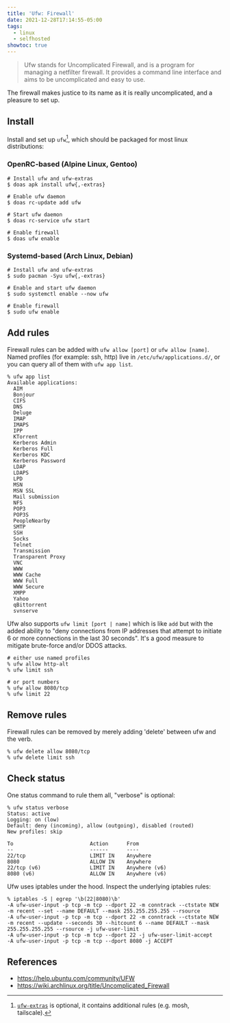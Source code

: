 ```yaml
---
title: 'Ufw: Firewall'
date: 2021-12-28T17:14:55-05:00
tags:
  - linux
  - selfhosted
showtoc: true
---
```


> Ufw stands for Uncomplicated Firewall, and is a program for managing a netfilter firewall. It provides a command line interface and aims to be uncomplicated and easy to use.

<!--more-->

The firewall makes justice to its name as it is really uncomplicated, and a pleasure to set up.

## Install

Install and set up `ufw`[^1], which should be packaged for most linux
distributions:

### OpenRC-based (Alpine Linux, Gentoo)

```shell
# Install ufw and ufw-extras
$ doas apk install ufw{,-extras}

# Enable ufw daemon
$ doas rc-update add ufw

# Start ufw daemon
$ doas rc-service ufw start

# Enable firewall
$ doas ufw enable
```

### Systemd-based (Arch Linux, Debian)

```shell
# Install ufw and ufw-extras
$ sudo pacman -Syu ufw{,-extras}

# Enable and start ufw daemon
$ sudo systemctl enable --now ufw

# Enable firewall
$ sudo ufw enable
```

## Add rules

Firewall rules can be added with `ufw allow [port]` or `ufw allow [name]`.
Named profiles (for example: ssh, http) live in `/etc/ufw/applications.d/`, or you can query all of them with `ufw app list`.

```shell
% ufw app list
Available applications:
  AIM
  Bonjour
  CIFS
  DNS
  Deluge
  IMAP
  IMAPS
  IPP
  KTorrent
  Kerberos Admin
  Kerberos Full
  Kerberos KDC
  Kerberos Password
  LDAP
  LDAPS
  LPD
  MSN
  MSN SSL
  Mail submission
  NFS
  POP3
  POP3S
  PeopleNearby
  SMTP
  SSH
  Socks
  Telnet
  Transmission
  Transparent Proxy
  VNC
  WWW
  WWW Cache
  WWW Full
  WWW Secure
  XMPP
  Yahoo
  qBittorrent
  svnserve
```

Ufw also supports `ufw limit [port | name]` which is like `add` but with the
added ability to "deny connections from IP addresses that attempt to initiate
6 or more connections in the last 30 seconds". It's a good measure to mitigate brute-force and/or DDOS attacks.

```shell
# either use named profiles
% ufw allow http-alt
% ufw limit ssh

# or port numbers
% ufw allow 8080/tcp
% ufw limit 22
```

## Remove rules

Firewall rules can be removed by merely adding 'delete' between ufw and the verb.

```shell
% ufw delete allow 8080/tcp
% ufw delete limit ssh
```

## Check status

One status command to rule them all, "verbose" is optional:

```shell
% ufw status verbose
Status: active
Logging: on (low)
Default: deny (incoming), allow (outgoing), disabled (routed)
New profiles: skip

To                         Action      From
--                         ------      ----
22/tcp                     LIMIT IN    Anywhere
8080                       ALLOW IN    Anywhere
22/tcp (v6)                LIMIT IN    Anywhere (v6)
8080 (v6)                  ALLOW IN    Anywhere (v6)
```

Ufw uses iptables under the hood. Inspect the underlying iptables rules:

```shell
% iptables -S | egrep '\b(22|8080)\b'
-A ufw-user-input -p tcp -m tcp --dport 22 -m conntrack --ctstate NEW -m recent --set --name DEFAULT --mask 255.255.255.255 --rsource
-A ufw-user-input -p tcp -m tcp --dport 22 -m conntrack --ctstate NEW -m recent --update --seconds 30 --hitcount 6 --name DEFAULT --mask 255.255.255.255 --rsource -j ufw-user-limit
-A ufw-user-input -p tcp -m tcp --dport 22 -j ufw-user-limit-accept
-A ufw-user-input -p tcp -m tcp --dport 8080 -j ACCEPT
```

## References

- https://help.ubuntu.com/community/UFW
- https://wiki.archlinux.org/title/Uncomplicated_Firewall


[^1]: [`ufw-extras`](https://github.com/xyproto/ufw-extras) is optional, it contains additional rules (e.g. mosh, tailscale).